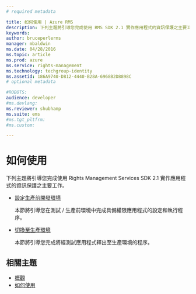 ```yaml
---
# required metadata

title: 如何使用 | Azure RMS
description: 下列主題將引導您完成使用 RMS SDK 2.1 實作應用程式的資訊保護之主要工作。
keywords:
author: bruceperlerms
manager: mbaldwin
ms.date: 04/28/2016
ms.topic: article
ms.prod: azure
ms.service: rights-management
ms.technology: techgroup-identity
ms.assetid: 186A9740-D812-4440-B28A-6968B2D8898C
# optional metadata

#ROBOTS:
audience: developer
#ms.devlang:
ms.reviewer: shubhamp
ms.suite: ems
#ms.tgt_pltfrm:
#ms.custom:

---
```


# 如何使用

下列主題將引導您完成使用 Rights Management Services SDK 2.1 實作應用程式的資訊保護之主要工作。

- [設定生產前開發環境](how-to-set-up-the-pre-production-development-environment.md)

  本節將引導您在測試 / 生產前環境中完成具備權限應用程式的設定和執行程序。</p></td>
- [切換至生產環境](switching-to-the-production-environment.md)

  本節將引導您完成將經測試應用程式釋出至生產環境的程序。
 

## 相關主題

* [概觀](ad-rms-overview.md)
* [如何使用](how-to-use-msipc.md)
 

 


<!--HONumber=Apr16_HO4-->


